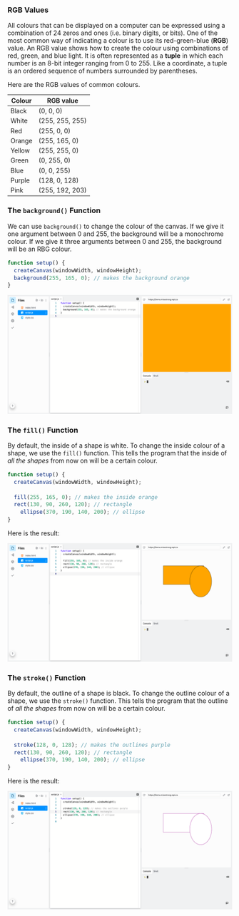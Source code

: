 ### RGB Values

All colours that can be displayed on a computer can be expressed using a combination of 24 zeros and ones (i.e. binary digits, or bits). One of the most common way of indicating a colour is to use its  red-green-blue (**RGB**) value. An RGB value shows how to create the colour using combinations of red, green, and blue light. It is often represented as a **tuple** in which each number is an 8-bit integer ranging from 0 to 255. Like a coordinate, a tuple is an ordered sequence of numbers surrounded by parentheses.

Here are the RGB values of common colours.

| Colour | RGB value       |
| ------ | --------------- |
| Black  | (0, 0, 0)       |
| White  | (255, 255, 255) |
| Red    | (255, 0, 0)     |
| Orange | (255, 165, 0)   |
| Yellow | (255, 255, 0)   |
| Green  | (0, 255, 0)     |
| Blue   | (0, 0, 255)     |
| Purple | (128, 0, 128)   |
| Pink   | (255, 192, 203) |

### The `background()` Function

We can use `background()` to change the colour of the canvas. If we give it one argument between 0 and 255, the background will be a monochrome colour. If we give it three arguments between 0 and 255, the background will be an RBG colour.

```javascript
function setup() {
  createCanvas(windowWidth, windowHeight);
  background(255, 165, 0); // makes the background orange
}
```

![](../Images/Background.png)

### The `fill()` Function 

By default, the inside of a shape is white. To change the inside colour of a shape, we use the `fill()` function. This tells the program that the inside of *all the shapes* from now on will be a certain colour.

```js
function setup() {
  createCanvas(windowWidth, windowHeight);
  
  fill(255, 165, 0); // makes the inside orange
  rect(130, 90, 260, 120); // rectangle
	ellipse(370, 190, 140, 200); // ellipse
}
```

Here is the result:

![](../Images/Fill.png)

### The `stroke()` Function

By default, the outline of a shape is black. To change the outline colour of a shape, we use the `stroke()` function. This tells the program that the outline of *all the shapes* from now on will be a certain colour.

```js
function setup() {
  createCanvas(windowWidth, windowHeight);
  
  stroke(128, 0, 128); // makes the outlines purple
  rect(130, 90, 260, 120); // rectangle
	ellipse(370, 190, 140, 200); // ellipse
}
```

Here is the result:

![](../Images/Stroke.png)
